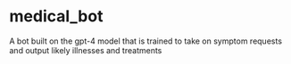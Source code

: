 # medical_bot
A bot built on the gpt-4 model that is trained to take on symptom requests and output likely illnesses and treatments
